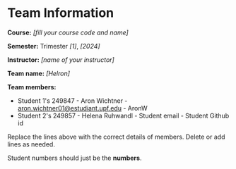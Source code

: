 # Team Information

**Course:** _[fill your course code and name]_

**Semester:** Trimester _[1]_, _[2024]_

**Instructor:** _[name of your instructor]_

**Team name:** _[Helron]_

**Team members:**

* Student 1's 249847 - Aron Wichtner - aron.wichtner01@estudiant.upf.edu - AronW
* Student 2's 249857 - Helena Ruhwandl - Student email - Student Github id

Replace the lines above with the correct details of members. Delete or add lines as needed.

Student numbers should just be the **numbers**.
